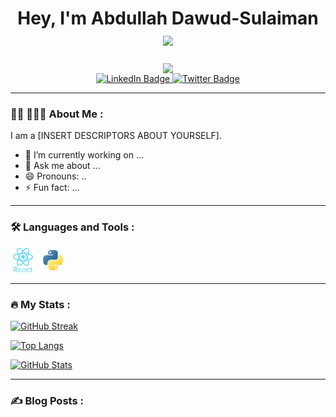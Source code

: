 <div id="header" align="center">
   <h1>
    Hey, I'm Abdullah Dawud-Sulaiman
    <img src="https://media.giphy.com/media/hvRJCLFzcasrR4ia7z/giphy.gif" width="30px"/>
  </h1>
<!--   Make a octocat at https://myoctocat.dev and insert the link and image to the anchor tag and image tag below -->
<a href="https://myoctocat.dev/@abdul-202/octocat">
  <img align="center" src="https://user-images.githubusercontent.com/91069165/155808141-fa574fec-211e-4c36-a1c0-8feea9a903fc.png" width=200 />
</a>
  <div id="badges">
    <a href="[YOUR LINKEDIN ACCOUNT HERE]">
      <img src="https://img.shields.io/badge/LinkedIn-blue?style=for-the-badge&logo=linkedin&logoColor=white" alt="LinkedIn Badge"/>
    </a>
    <a href="[YOUR TWITTER ACCOUNT HERE]">
      <img src="https://img.shields.io/badge/Twitter-blue?style=for-the-badge&logo=twitter&logoColor=white" alt="Twitter Badge"/>
    </a>
  </div>
</div>
<div align="center">
</div>

---

### 👋🏾 👩🏾‍💻 About Me :
I am a [INSERT DESCRIPTORS ABOUT YOURSELF].

- 🌱  I’m currently working on ...
- 💬 Ask me about ...
- 😄 Pronouns: ..
- ⚡ Fun fact: ...

---

### :hammer_and_wrench: Languages and Tools :
<div>
  <img src="https://github.com/devicons/devicon/blob/master/icons/react/react-original-wordmark.svg" title="React" alt="React" width="40" height="40"/>&nbsp;
  <img src="https://github.com/devicons/devicon/blob/master/icons/python/python-original.svg" title="NodeJS" alt="NodeJS" width="40" height="40"/>&nbsp;
</div>

---

### :fire: My Stats :
[![GitHub Streak](http://github-readme-streak-stats.herokuapp.com?user=abdul-202&theme=material-palenight)](https://git.io/streak-stats)

[![Top Langs](https://github-readme-stats.vercel.app/api/top-langs/?username=abdul-202&layout=compact&theme=material-palenight)](https://github.com/anuraghazra/github-readme-stats)

[![GitHub Stats](https://github-readme-stats.vercel.app/api?username=abdul-202&layout=compact&theme=material-palenight)](https://github.com/anuraghazra/github-readme-stats)


---

### :writing_hand: Blog Posts :
<!-- BLOG-POST-LIST:START -->
<!-- BLOG-POST-LIST:END -->

